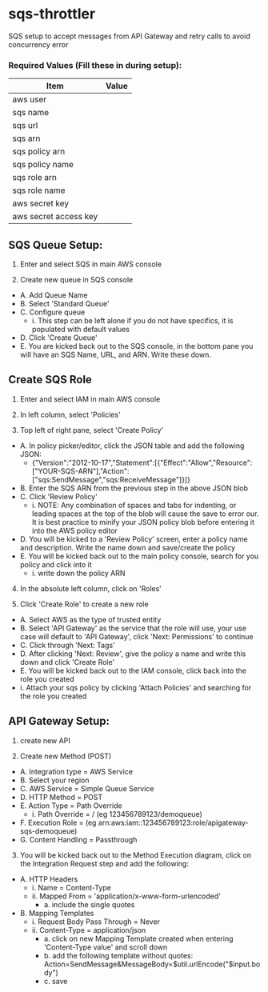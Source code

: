 # sqs-throttler
SQS setup to accept messages from API Gateway and retry calls to avoid concurrency error

### Required Values (Fill these in during setup):

| Item | Value |
| --- | --- |
| aws user | <value> |
| sqs name | <value> |
| sqs url | <value> |
| sqs arn | <value> |
| sqs policy arn | <value> |
| sqs policy name | <value> |
| sqs role arn | <value> |
| sqs role name | <value> |
| aws secret key | <value> |
|aws secret access key | <value> |

## SQS Queue Setup:
1. Enter and select SQS in main AWS console

2. Create new queue in SQS console
- A. Add Queue Name
- B. Select 'Standard Queue'
- C. Configure queue
  - i. This step can be left alone if you do not have specifics, it is populated with default values
- D. Click 'Create Queue'
- E. You are kicked back out to the SQS console, in the bottom pane you will have an SQS Name, URL, and ARN. Write these down.

## Create SQS Role
1. Enter and select IAM in main AWS console

2. In left column, select 'Policies'

3. Top left of right pane, select 'Create Policy'
- A. In policy picker/editor, click the JSON table and add the following JSON:
  - {"Version":"2012-10-17","Statement":[{"Effect":"Allow","Resource":["YOUR-SQS-ARN"],"Action":["sqs:SendMessage","sqs:ReceiveMessage"]}]}
- B. Enter the SQS ARN from the previous step in the above JSON blob
- C. Click 'Review Policy'
  - i. NOTE: Any combination of spaces and tabs for indenting, or leading spaces at the top of the blob will cause the save to error our.  It is best practice to minify your JSON policy blob before entering it into the AWS policy editor
- D. You will be kicked to a 'Review Policy' screen, enter a policy name and description. Write the name down and save/create the policy
- E. You will be kicked back out to the main policy console, search for you policy and click into it
  - i. write down the policy ARN
  
4. In the absolute left column, click on 'Roles'

5. Click 'Create Role' to create a new role
- A. Select AWS as the type of trusted entity
- B. Select 'API Gateway' as the service that the role will use, your use case will default to 'API Gateway', click 'Next: Permissions' to continue
- C. Click through 'Next: Tags'
- D. After clicking 'Next: Review', give the policy a name and write this down and click 'Create Role'
- E. You will be kicked back out to the IAM console, click back into the role you created
- i. Attach your sqs policy by clicking 'Attach Policies' and searching for the role you created

## API Gateway Setup:
1. create new API

2. Create new Method (POST)
- A. Integration type = AWS Service
- B. Select your region
- C. AWS Service = Simple Queue Service
- D. HTTP Method = POST
- E. Action Type = Path Override
  - i. Path Override = <userid>/<sqs queue name> (eg 123456789123/demoqueue)
- F. Execution Role = <sqs role arn> (eg arn:aws:iam::123456789123:role/apigateway-sqs-demoqueue)	
- G. Content Handling = Passthrough
	
3. You will be kicked back out to the Method Execution diagram, click on the Integration Request step and add the following:
- A. HTTP Headers
  - i. Name = Content-Type
  - ii. Mapped From = 'application/x-www-form-urlencoded'
    - a. include the single quotes
- B. Mapping Templates
  - i. Request Body Pass Through = Never
  - ii. Content-Type = application/json
    - a. click on new Mapping Template created when entering 'Content-Type value' and scroll down
    - b. add the following template without quotes: Action=SendMessage&MessageBody=$util.urlEncode("$input.body")
    - c. save
